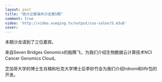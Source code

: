 ```yaml
---
layout: post
title: "统计之都海外沙龙第5期"
comment: true
video: 'http://video.xueqing.tv/output/cos-salon/5.m3u8'
cover:  
---
```



本期沙龙请到了三位嘉宾。

来自Seven Bridges Genomics的殷腾飞，为我们介绍生物数据云计算技术NCI Cancer Genomics Cloud。

芝加哥大学的博士生肖楠和杜克大学博士后李妙竹会为我们介绍hdnom和liftr包的开发。 